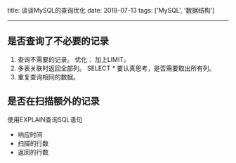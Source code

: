 title: 谈谈MySQL的查询优化
date: 2019-07-13
tags: ['MySQL', '数据结构']

-----

## 是否查询了不必要的记录


1. 查询不需要的记录。 优化： 加上LIMIT。
2. 多表关联时返回全部列。 SELECT * 要认真思考，是否需要取出所有列。
3. 重复查询相同的数据。




## 是否在扫描额外的记录

使用EXPLAIN查询SQL语句

* 响应时间
* 扫描的行数
* 返回的行数
